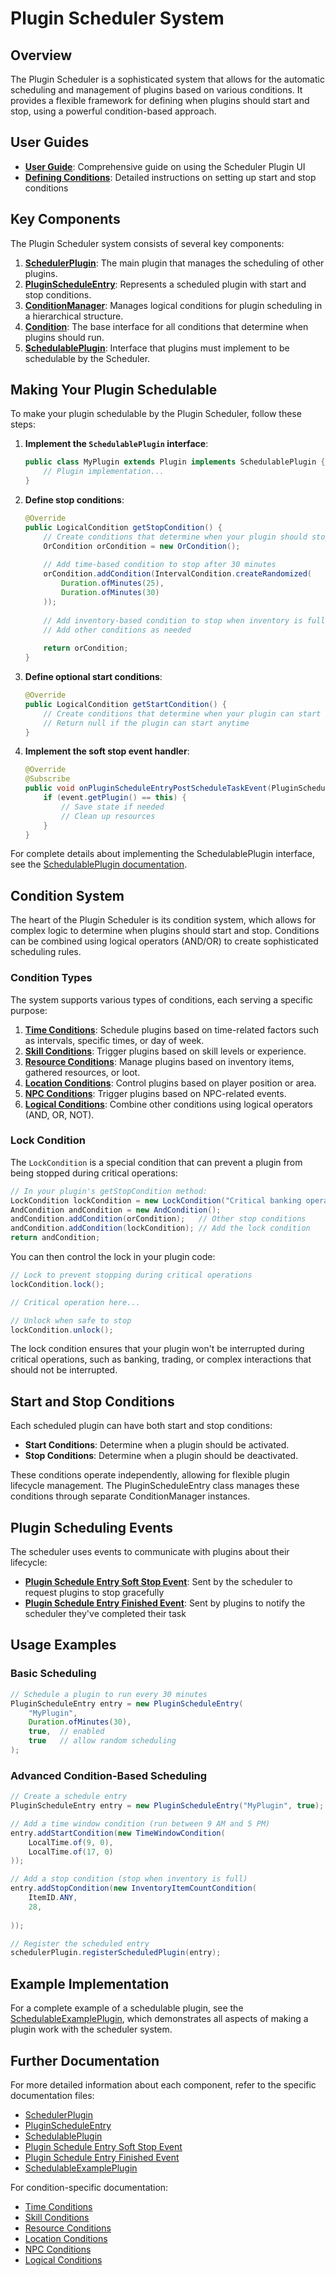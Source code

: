 # Plugin Scheduler System

## Overview

The Plugin Scheduler is a sophisticated system that allows for the automatic scheduling and management of plugins based on various conditions. It provides a flexible framework for defining when plugins should start and stop, using a powerful condition-based approach.

## User Guides

- **[User Guide](user-guide.md)**: Comprehensive guide on using the Scheduler Plugin UI
- **[Defining Conditions](defining-conditions.md)**: Detailed instructions on setting up start and stop conditions

## Key Components

The Plugin Scheduler system consists of several key components:

1. **[SchedulerPlugin](scheduler-plugin.md)**: The main plugin that manages the scheduling of other plugins.
2. **[PluginScheduleEntry](plugin-schedule-entry-merged.md)**: Represents a scheduled plugin with start and stop conditions.
3. **[ConditionManager](conditions/README.md)**: Manages logical conditions for plugin scheduling in a hierarchical structure.
4. **[Condition](conditions/README.md)**: The base interface for all conditions that determine when plugins should run.
5. **[SchedulablePlugin](schedulable-plugin.md)**: Interface that plugins must implement to be schedulable by the Scheduler.

## Making Your Plugin Schedulable

To make your plugin schedulable by the Plugin Scheduler, follow these steps:



1. **Implement the `SchedulablePlugin` interface**:
   ```java
   public class MyPlugin extends Plugin implements SchedulablePlugin {
       // Plugin implementation...
   }
   ```

2. **Define stop conditions**:
   ```java
   @Override
   public LogicalCondition getStopCondition() {
       // Create conditions that determine when your plugin should stop
       OrCondition orCondition = new OrCondition();
       
       // Add time-based condition to stop after 30 minutes
       orCondition.addCondition(IntervalCondition.createRandomized(
           Duration.ofMinutes(25), 
           Duration.ofMinutes(30)
       ));
       
       // Add inventory-based condition to stop when inventory is full
       // Add other conditions as needed
       
       return orCondition;
   }
   ```

3. **Define optional start conditions**:
   ```java
   @Override
   public LogicalCondition getStartCondition() {
       // Create conditions that determine when your plugin can start
       // Return null if the plugin can start anytime
   }
   ```

4. **Implement the soft stop event handler**:
   ```java
   @Override
   @Subscribe
   public void onPluginScheduleEntryPostScheduleTaskEvent(PluginScheduleEntryPostScheduleTaskEvent event) {
       if (event.getPlugin() == this) {
           // Save state if needed
           // Clean up resources
       }
   }
   ```

For complete details about implementing the SchedulablePlugin interface, see the [SchedulablePlugin documentation](schedulable-plugin.md).

## Condition System

The heart of the Plugin Scheduler is its condition system, which allows for complex logic to determine when plugins should start and stop. Conditions can be combined using logical operators (AND/OR) to create sophisticated scheduling rules.

### Condition Types

The system supports various types of conditions, each serving a specific purpose:

1. **[Time Conditions](conditions/time-conditions.md)**: Schedule plugins based on time-related factors such as intervals, specific times, or day of week.
2. **[Skill Conditions](conditions/skill-conditions.md)**: Trigger plugins based on skill levels or experience.
3. **[Resource Conditions](conditions/resource-conditions.md)**: Manage plugins based on inventory items, gathered resources, or loot.
4. **[Location Conditions](conditions/location-conditions.md)**: Control plugins based on player position or area.
5. **[NPC Conditions](conditions/npc-conditions.md)**: Trigger plugins based on NPC-related events.
6. **[Logical Conditions](conditions/logical-conditions.md)**: Combine other conditions using logical operators (AND, OR, NOT).

### Lock Condition

The `LockCondition` is a special condition that can prevent a plugin from being stopped during critical operations:

```java
// In your plugin's getStopCondition method:
LockCondition lockCondition = new LockCondition("Critical banking operation in progress", true);
AndCondition andCondition = new AndCondition();
andCondition.addCondition(orCondition);   // Other stop conditions
andCondition.addCondition(lockCondition); // Add the lock condition
return andCondition;
```

You can then control the lock in your plugin code:

```java
// Lock to prevent stopping during critical operations
lockCondition.lock();

// Critical operation here...

// Unlock when safe to stop
lockCondition.unlock();
```

The lock condition ensures that your plugin won't be interrupted during critical operations, such as banking, trading, or complex interactions that should not be interrupted.

## Start and Stop Conditions

Each scheduled plugin can have both start and stop conditions:

- **Start Conditions**: Determine when a plugin should be activated.
- **Stop Conditions**: Determine when a plugin should be deactivated.

These conditions operate independently, allowing for flexible plugin lifecycle management. The PluginScheduleEntry class manages these conditions through separate ConditionManager instances.

## Plugin Scheduling Events

The scheduler uses events to communicate with plugins about their lifecycle:

- **[Plugin Schedule Entry Soft Stop Event](plugin-schedule-entry-soft-stop-event.md)**: Sent by the scheduler to request plugins to stop gracefully
- **[Plugin Schedule Entry Finished Event](plugin-schedule-entry-finished-event.md)**: Sent by plugins to notify the scheduler they've completed their task

## Usage Examples

### Basic Scheduling

```java
// Schedule a plugin to run every 30 minutes
PluginScheduleEntry entry = new PluginScheduleEntry(
    "MyPlugin",
    Duration.ofMinutes(30),
    true,  // enabled
    true   // allow random scheduling
);
```

### Advanced Condition-Based Scheduling

```java
// Create a schedule entry
PluginScheduleEntry entry = new PluginScheduleEntry("MyPlugin", true);

// Add a time window condition (run between 9 AM and 5 PM)
entry.addStartCondition(new TimeWindowCondition(
    LocalTime.of(9, 0),
    LocalTime.of(17, 0)
));

// Add a stop condition (stop when inventory is full)
entry.addStopCondition(new InventoryItemCountCondition(
    ItemID.ANY,
    28,
    
));

// Register the scheduled entry
schedulerPlugin.registerScheduledPlugin(entry);
```

## Example Implementation

For a complete example of a schedulable plugin, see the [SchedulableExamplePlugin](schedulable-example-plugin.md), which demonstrates all aspects of making a plugin work with the scheduler system.

## Further Documentation

For more detailed information about each component, refer to the specific documentation files:

- [SchedulerPlugin](scheduler-plugin.md)
- [PluginScheduleEntry](plugin-schedule-entry-merged.md)
- [SchedulablePlugin](api/schedulable-plugin.md)
- [Plugin Schedule Entry Soft Stop Event](plugin-schedule-entry-soft-stop-event.md)
- [Plugin Schedule Entry Finished Event](plugin-schedule-entry-finished-event.md)
- [SchedulableExamplePlugin](schedulable-example-plugin.md)

For condition-specific documentation:

- [Time Conditions](conditions/time-conditions.md)
- [Skill Conditions](conditions/skill-conditions.md)
- [Resource Conditions](conditions/resource-conditions.md)
- [Location Conditions](conditions/location-conditions.md)
- [NPC Conditions](conditions/npc-conditions.md)
- [Logical Conditions](conditions/logical-conditions.md)